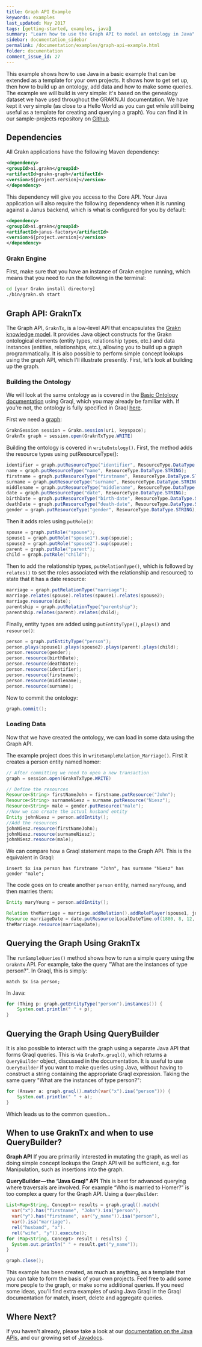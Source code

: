 ```yaml
---
title: Graph API Example
keywords: examples
last_updated: May 2017
tags: [getting-started, examples, java]
summary: "Learn how to use the Graph API to model an ontology in Java"
sidebar: documentation_sidebar
permalink: /documentation/examples/graph-api-example.html
folder: documentation
comment_issue_id: 27
---
```


This example shows how to use Java in a basic example that can be extended as a template for your own projects. It shows how to get set up, then how to build up an ontology, add data and how to make some queries. The example we will build is very simple: it's based on the genealogy dataset we have used throughout the GRAKN.AI documentation. We have kept it very simple (as close to a Hello World as you can get while still being useful as a template for creating and querying a graph). You can find it in our sample-projects repository on [Github](https://github.com/graknlabs/sample-projects/tree/master/example-graph-api-genealogy).

## Dependencies
All Grakn applications have the following Maven dependency:

```xml
<dependency>
<groupId>ai.grakn</groupId>
<artifactId>grakn-graph</artifactId>
<version>${project.version}</version>
</dependency>
```

This dependency will give you access to the Core API. Your Java application will also require the following dependency when it is running against a Janus backend, which is what is configured for you by default:

```xml
<dependency>
<groupId>ai.grakn</groupId>
<artifactId>janus-factory</artifactId>
<version>${project.version}</version>
</dependency>
```

### Grakn Engine

First, make sure that you have an instance of Grakn engine running, which means that you need to run the following in the terminal:

```bash
cd [your Grakn install directory]
./bin/grakn.sh start
```


## Graph API: GraknTx

The Graph API, `GraknTx`, is a low-level API that encapsulates the [Grakn knowledge model](../the-fundamentals/grakn-knowledge-model.html). It provides Java object constructs for the Grakn ontological elements (entity types, relationship types, etc.) and data instances (entities, relationships, etc.), allowing you to build up a graph programmatically. It is also possible to perform simple concept lookups using the graph API, which I’ll illustrate presently. First, let’s look at building up the graph.

### Building the Ontology

We will look at the same ontology as is covered in the [Basic Ontology documentation](../building-an-ontology/basic-ontology.html) using Graql, which you may already be familiar with. If you’re not, the ontology is fully specified in Graql [here](../building-an-ontology/basic-ontology.html#the-complete-ontology). 

First we need a [graph](../developing-with-java/java-setup.html#initialising-a-transaction-on-the-graph):

```java
GraknSession session = Grakn.session(uri, keyspace);
GraknTx graph = session.open(GraknTxType.WRITE)
```


Building the ontology is covered in `writeOntology()`. First, the method adds the resource types using putResourceType():

```java
identifier = graph.putResourceType("identifier", ResourceType.DataType.STRING);
name = graph.putResourceType("name", ResourceType.DataType.STRING);
firstname = graph.putResourceType("firstname", ResourceType.DataType.STRING).sup(name);
surname = graph.putResourceType("surname", ResourceType.DataType.STRING).sup(name);
middlename = graph.putResourceType("middlename", ResourceType.DataType.STRING).sup(name);
date = graph.putResourceType("date", ResourceType.DataType.STRING);
birthDate = graph.putResourceType("birth-date", ResourceType.DataType.STRING).sup(date);
deathDate = graph.putResourceType("death-date", ResourceType.DataType.STRING).sup(date);
gender = graph.putResourceType("gender", ResourceType.DataType.STRING);
```

Then it adds roles using `putRole()`:

```java
spouse = graph.putRole("spouse");
spouse1 = graph.putRole("spouse1").sup(spouse);
spouse2 = graph.putRole("spouse2").sup(spouse);
parent = graph.putRole("parent");
child = graph.putRole("child");
```

Then to add the relationship types, `putRelationType()`, which is followed by `relates()` to set the roles associated with the relationship and resource() to state that it has a date resource:

```java
marriage = graph.putRelationType("marriage");
marriage.relates(spouse).relates(spouse1).relates(spouse2);
marriage.resource(date);
parentship = graph.putRelationType("parentship");
parentship.relates(parent).relates(child);
```

Finally, entity types are added using `putEntityType()`, `plays()` and `resource()`:

```java
person = graph.putEntityType("person");
person.plays(spouse1).plays(spouse2).plays(parent).plays(child);
person.resource(gender);
person.resource(birthDate);
person.resource(deathDate);
person.resource(identifier);
person.resource(firstname);
person.resource(middlename);
person.resource(surname);
```

Now to commit the ontology:

```java
graph.commit();
```

### Loading Data
Now that we have created the ontology, we can load in some data using the Graph API. 

The example project does this in `writeSampleRelation_Marriage()`. First it creates a person entity named homer:

```java
// After committing we need to open a new transaction
graph = session.open(GraknTxType.WRITE)

// Define the resources
Resource<String> firstNameJohn = firstname.putResource("John");
Resource<String> surnameNiesz = surname.putResource("Niesz");
Resource<String> male = gender.putResource("male");
//Now we can create the actual husband entity
Entity johnNiesz = person.addEntity();
//Add the resources
johnNiesz.resource(firstNameJohn);
johnNiesz.resource(surnameNiesz);
johnNiesz.resource(male);
```

We can compare how a Graql statement maps to the Graph API. This is the equivalent in Graql:

```graql
insert $x isa person has firstname "John", has surname "Niesz" has gender "male";
```

The code goes on to create another `person` entity, named `maryYoung`, and then marries them:

```java
Entity maryYoung = person.addEntity();

Relation theMarriage = marriage.addRelation().addRolePlayer(spouse1, johnNiesz).addRolePlayer(spouse2, maryYoung);
Resource marriageDate = date.putResource(LocalDateTime.of(1880, 8, 12, 0, 0, 0).toString());
theMarriage.resource(marriageDate);
```

## Querying the Graph Using GraknTx

The `runSampleQueries()` method shows how to run a simple query using the `GraknTx` API. For example, take the query "What are the instances of type person?". In Graql, this is simply:

```graql
match $x isa person;
```

In Java:

```java
for (Thing p: graph.getEntityType("person").instances()) {
    System.out.println(" " + p);
}
```

## Querying the Graph Using QueryBuilder

It is also possible to interact with the graph using a separate Java API that forms Graql queries. This is via `GraknTx.graql()`, which returns a `QueryBuilder` object, discussed in the documentation. It is useful to use `QueryBuilder` if you want to make queries using Java, without having to construct a string containing the appropriate Graql expression. Taking the same query "What are the instances of type person?":

```java
for (Answer a: graph.graql().match(var("x").isa("person"))) {
    System.out.println(" " + a);
}
```

Which leads us to the common question...

## When to use GraknTx and when to use QueryBuilder?

**Graph API**
If you are primarily interested in mutating the graph, as well as doing simple concept lookups the Graph API will be sufficient, e.g. for
Manipulation, such as insertions into the graph.


**QueryBuilder — the “Java Graql” API**
This is best for advanced querying where traversals are involved. For example “Who is married to Homer?” is too complex a query for the Graph API. Using a `QueryBuilder`:

```java
List<Map<String, Concept>> results = graph.graql().match(
  var("x").has("firstname", "John").isa("person"),
  var("y").has("firstname", var("y_name")).isa("person"),
  var().isa("marriage").
  rel("husband", "x").
  rel("wife", "y")).execute();
for (Map<String, Concept> result : results) {
  System.out.println(" " + result.get("y_name"));
}

graph.close();
```


This example has been created, as much as anything, as a template that you can take to form the basis of your own projects. Feel free to add some more people to the graph, or make some additional queries. If you need some ideas, you’ll find extra examples of using Java Graql in the Graql documentation for match, insert, delete and aggregate queries.

## Where Next?
If you haven't already, please take a look at our [documentation on the Java APIs](../developing-with-java/java-setup.html), and our growing set of [Javadocs](https://grakn.ai/javadocs.html).

